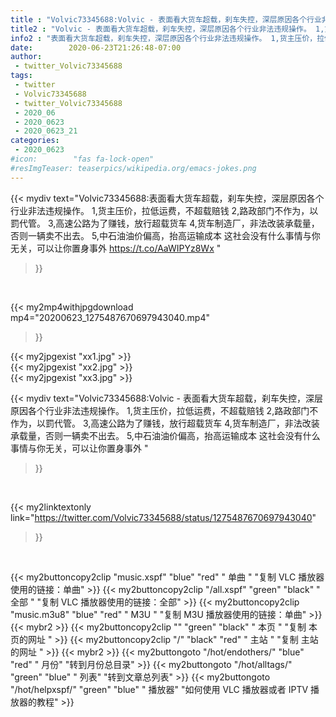 ```yaml
---
title : "Volvic73345688:Volvic - 表面看大货车超载，刹车失控，深层原因各个行业非法违规操作。 1,货主压价，拉低运费，不超载赔钱 2,路政部门不作为，以罰代管。 3,高速公路为了赚钱，放行超载货车 4,货车制造厂，非法改装承载量，否则一辆卖不出去。 5,中石油油价偏高，抬高运输成本 这社会没有什么事情与你无关，可以让你置身事外 "
title2 : "Volvic - 表面看大货车超载，刹车失控，深层原因各个行业非法违规操作。 1,货主压价，拉低运费，不超载赔钱 2,路政部门不作为，以罰代管。 3,高速公路为了赚钱，放行超载货车 4,货车制造厂，非法改装承载量，否则一辆卖不出去。 5,中石油油价偏高，抬高运输成本 这社会没有什么事情与你无关，可以让你置身事外 "
info2 : "表面看大货车超载，刹车失控，深层原因各个行业非法违规操作。 1,货主压价，拉低运费，不超载赔钱 2,路政部门不作为，以罰代管。 3,高速公路为了赚钱，放行超载货车 4,货车制造厂，非法改装承载量，否则一辆卖不出去。 5,中石油油价偏高，抬高运输成本 这社会没有什么事情与你无关，可以让你置身事外 https://t.co/AaWIPYz8Wx "
date:        2020-06-23T21:26:48-07:00
author:
 - twitter_Volvic73345688
tags:
 - twitter
 - Volvic73345688
 - twitter_Volvic73345688
 - 2020_06
 - 2020_0623
 - 2020_0623_21
categories:
 - 2020_0623
#icon:        "fas fa-lock-open"
#resImgTeaser: teaserpics/wikipedia.org/emacs-jokes.png
---
```


{{< mydiv text="Volvic73345688:表面看大货车超载，刹车失控，深层原因各个行业非法违规操作。 1,货主压价，拉低运费，不超载赔钱 2,路政部门不作为，以罰代管。 3,高速公路为了赚钱，放行超载货车 4,货车制造厂，非法改装承载量，否则一辆卖不出去。 5,中石油油价偏高，抬高运输成本 这社会没有什么事情与你无关，可以让你置身事外 https://t.co/AaWIPYz8Wx "
>}}
<br>


{{< my2mp4withjpgdownload mp4="20200623_1275487670697943040.mp4"
>}}

{{< my2jpgexist "xx1.jpg" >}}<br>
{{< my2jpgexist "xx2.jpg" >}}<br>
{{< my2jpgexist "xx3.jpg" >}}<br>



{{< mydiv text="Volvic73345688:Volvic - 表面看大货车超载，刹车失控，深层原因各个行业非法违规操作。 1,货主压价，拉低运费，不超载赔钱 2,路政部门不作为，以罰代管。 3,高速公路为了赚钱，放行超载货车 4,货车制造厂，非法改装承载量，否则一辆卖不出去。 5,中石油油价偏高，抬高运输成本 这社会没有什么事情与你无关，可以让你置身事外 "
>}}
<br>

{{< my2linktextonly link="https://twitter.com/Volvic73345688/status/1275487670697943040"
>}}


<br>

{{< my2buttoncopy2clip "music.xspf"        "blue"   "red"    " 单曲 "  "复制 VLC 播放器使用的链接：单曲" >}} {{< my2buttoncopy2clip "/all.xspf"         "green"  "black"  " 全部 "  "复制 VLC 播放器使用的链接：全部" >}} {{< my2buttoncopy2clip "music.m3u8"        "blue"   "red"    " M3U  "    "复制 M3U 播放器使用的链接：单曲" >}} {{< mybr2 >}} {{< my2buttoncopy2clip ""                  "green"  "black"  " 本页 "    "复制 本页的网址 " >}} {{< my2buttoncopy2clip "/"                 "black"  "red"    " 主站 "    "复制 主站的网址 " >}} {{< mybr2 >}} {{< my2buttongoto      "/hot/endothers/"   "blue"   "red"    " 月份"   "转到月份总目录" >}} {{< my2buttongoto      "/hot/alltags/"     "green"  "blue"   " 列表"   "转到文章总列表" >}} {{< my2buttongoto      "/hot/helpxspf/"    "green"  "blue"   " 播放器" "如何使用 VLC 播放器或者 IPTV 播放器的教程" >}} 
